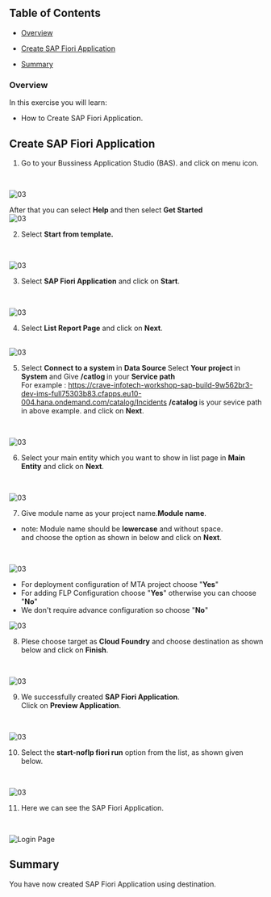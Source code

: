 ## Table of Contents
 - [Overview](#overview)
 - [Create SAP Fiori Application](#FioriApp)


 - [Summary](#summary)

### Overview <a name="overview"></a>

In this exercise you will learn:

- How to Create SAP Fiori Application.



## Create SAP Fiori Application <a name="FioriApp"></a>

1. Go to your Bussiness Application Studio (BAS). and click on menu icon.
<br>

![03](./images//18.png)

After that you can select <b> Help </b> and then select <b> Get Started </b> 
<br>
![03](./images//19.png)

2. Select <b>Start from template.</b>
<br>

![03](./images//08.png)

3. Select <b>SAP Fiori Application</b> and click on <b>Start</b>.
<br>

![03](./images//04.png)

4. Select <b>List Report Page</b> and click on <b>Next</b>.
<br><br>

![03](./images//05.png)

5. Select <b> Connect to a system </b> in <b> Data Source </b> Select <b> Your project </b> in <b> System</b> and Give <b> /catlog </b> in your <b> Service path</b> <br>
For example : https://crave-infotech-workshop-sap-build-9w562br3-dev-ims-full75303b83.cfapps.eu10-004.hana.ondemand.com/catalog/Incidents <b> /catalog </b> is your sevice path in above example. and click on <b>Next</b>.
<br>

![03](./images//09.png)

6. Select your main entity which you want to show in list page in <b>Main Entity</b> and click on <b>Next</b>.
<br>

![03](./images//10.png)

7.  Give module name as your project name.<b>Module name</b>.<br>
- note: Module name should be <b>lowercase</b> and without space.<br>
and choose the option as shown in below and click on <b>Next</b>.
<br>

![03](./images//11.png)
<br>
- For deployment configuration of MTA project choose "<b>Yes</b>"
- For adding FLP Configuration choose "<b>Yes</b>" otherwise you can choose "<b>No</b>"
- We don't require advance configuration so choose "<b>No</b>"

![03](./images//12.png)

8. Plese choose target as <b>Cloud Foundry</b> and choose destination as shown below and click on <b>Finish</b>.
<br>

![03](./images//13.png)

9. We successfully created <b>SAP Fiori Application</b>.<br>
Click on <b>Preview Application</b>.
<br>

![03](./images//15.png)

10. Select the <b>start-noflp fiori run</b> option from the list, as shown given below.
<br>

![03](./images//16.png)

11. Here we can see the  SAP Fiori Application. 
<br>

 ![Login Page](/exercises/1_Setup%20BAS%20and%20Create%20SPACE/images/FinalOverview.png)

## Summary <a name="summary"></a>

You have now created SAP Fiori Application using destination.